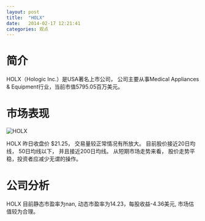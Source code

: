 ```yaml
---
layout: post
title:  "HOLX"
date:   2014-02-17 12:21:41
categories: 观点
---
```


# 简介
HOLX（Hologic Inc.）是USA著名上市公司，
公司主要从事Medical Appliances & Equipment行业，当前市值5795.05百万美元。

# 市场表现

![HOLX](http://finviz.com/chart.ashx?t=HOLX&ty=c&ta=1&p=d&s=l)

HOLX 昨日收盘价 $21.25，
交易量较正常情况有所放大。
目前股价接近20日均线，
50日均线以下，
并且接近200日均线。
从短期市场走势来看，
股价走势平稳，投资者应减少无谓的操作。

# 公司分析
HOLX 目前静态市盈率为nan, 动态市盈率为14.23，每股收益-4.36美元,
市场估值较为合理。
